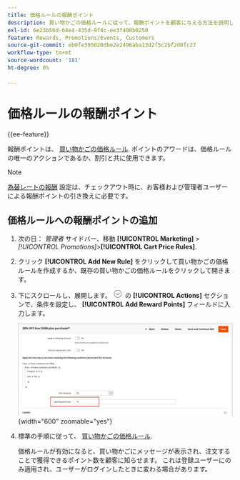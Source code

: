 ```yaml
---
title: 価格ルールの報酬ポイント
description: 買い物かごの価格ルールに従って、報酬ポイントを顧客に与える方法を説明します。
exl-id: 6e23b56d-64e4-435d-9f4c-ee3f400b0250
feature: Rewards, Promotions/Events, Customers
source-git-commit: eb0fe395020dbe2e2496aba13d2f5c2bf2d0fc27
workflow-type: tm+mt
source-wordcount: '181'
ht-degree: 0%

---
```


# 価格ルールの報酬ポイント

{{ee-feature}}

報酬ポイントは、 [買い物かごの価格ルール](price-rules-cart.md). ポイントのアワードは、価格ルールの唯一のアクションであるか、割引と共に使用できます。

>[!NOTE]
>
>[為替レートの報酬](reward-exchange-rates.md) 設定は、チェックアウト時に、お客様および管理者ユーザーによる報酬ポイントの引き換えに必要です。

## 価格ルールへの報酬ポイントの追加

1. 次の日： _管理者_ サイドバー、移動 **[!UICONTROL Marketing]** > _[!UICONTROL Promotions]_>**[!UICONTROL Cart Price Rules]**.

1. クリック **[!UICONTROL Add New Rule]** をクリックして買い物かごの価格ルールを作成するか、既存の買い物かごの価格ルールをクリックして開きます。

1. 下にスクロールし、展開します。 ![拡張セレクター](../assets/icon-display-expand.png) の **[!UICONTROL Actions]** セクションで、条件を設定し、 **[!UICONTROL Add Reward Points]** フィールドに入力します。

   ![買い物かごの価格ルール — 報奨ポイント](./assets/reward-points-price-rule-actions.png){width="600" zoomable="yes"}

1. 標準の手順に従って、 [買い物かごの価格ルール](price-rules-cart-create.md).

   価格ルールが有効になると、買い物かごにメッセージが表示され、注文することで獲得できるポイント数を顧客に知らせます。 これは登録ユーザーにのみ適用され、ユーザーがログインしたときに変わる場合があります。
